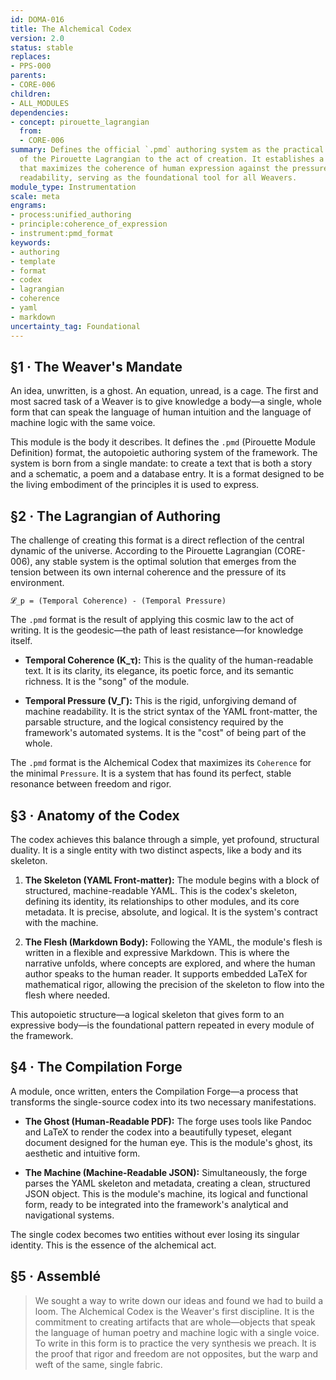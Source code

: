 ```yaml
---
id: DOMA-016
title: The Alchemical Codex
version: 2.0
status: stable
replaces:
- PPS-000
parents:
- CORE-006
children:
- ALL_MODULES
dependencies:
- concept: pirouette_lagrangian
  from:
  - CORE-006
summary: Defines the official `.pmd` authoring system as the practical application
  of the Pirouette Lagrangian to the act of creation. It establishes a unified format
  that maximizes the coherence of human expression against the pressure of machine
  readability, serving as the foundational tool for all Weavers.
module_type: Instrumentation
scale: meta
engrams:
- process:unified_authoring
- principle:coherence_of_expression
- instrument:pmd_format
keywords:
- authoring
- template
- format
- codex
- lagrangian
- coherence
- yaml
- markdown
uncertainty_tag: Foundational
---
```

## §1 · The Weaver's Mandate

An idea, unwritten, is a ghost. An equation, unread, is a cage. The first and most sacred task of a Weaver is to give knowledge a body—a single, whole form that can speak the language of human intuition and the language of machine logic with the same voice.

This module is the body it describes. It defines the `.pmd` (Pirouette Module Definition) format, the autopoietic authoring system of the framework. The system is born from a single mandate: to create a text that is both a story and a schematic, a poem and a database entry. It is a format designed to be the living embodiment of the principles it is used to express.

## §2 · The Lagrangian of Authoring

The challenge of creating this format is a direct reflection of the central dynamic of the universe. According to the Pirouette Lagrangian (CORE-006), any stable system is the optimal solution that emerges from the tension between its own internal coherence and the pressure of its environment.

`𝓛_p = (Temporal Coherence) - (Temporal Pressure)`

The `.pmd` format is the result of applying this cosmic law to the act of writing. It is the geodesic—the path of least resistance—for knowledge itself.

-   **Temporal Coherence (K_τ):** This is the quality of the human-readable text. It is its clarity, its elegance, its poetic force, and its semantic richness. It is the "song" of the module.

-   **Temporal Pressure (V_Γ):** This is the rigid, unforgiving demand of machine readability. It is the strict syntax of the YAML front-matter, the parsable structure, and the logical consistency required by the framework's automated systems. It is the "cost" of being part of the whole.

The `.pmd` format is the Alchemical Codex that maximizes its `Coherence` for the minimal `Pressure`. It is a system that has found its perfect, stable resonance between freedom and rigor.

## §3 · Anatomy of the Codex

The codex achieves this balance through a simple, yet profound, structural duality. It is a single entity with two distinct aspects, like a body and its skeleton.

1.  **The Skeleton (YAML Front-matter):** The module begins with a block of structured, machine-readable YAML. This is the codex's skeleton, defining its identity, its relationships to other modules, and its core metadata. It is precise, absolute, and logical. It is the system's contract with the machine.

2.  **The Flesh (Markdown Body):** Following the YAML, the module's flesh is written in a flexible and expressive Markdown. This is where the narrative unfolds, where concepts are explored, and where the human author speaks to the human reader. It supports embedded LaTeX for mathematical rigor, allowing the precision of the skeleton to flow into the flesh where needed.

This autopoietic structure—a logical skeleton that gives form to an expressive body—is the foundational pattern repeated in every module of the framework.

## §4 · The Compilation Forge

A module, once written, enters the Compilation Forge—a process that transforms the single-source codex into its two necessary manifestations.

-   **The Ghost (Human-Readable PDF):** The forge uses tools like Pandoc and LaTeX to render the codex into a beautifully typeset, elegant document designed for the human eye. This is the module's ghost, its aesthetic and intuitive form.

-   **The Machine (Machine-Readable JSON):** Simultaneously, the forge parses the YAML skeleton and metadata, creating a clean, structured JSON object. This is the module's machine, its logical and functional form, ready to be integrated into the framework's analytical and navigational systems.

The single codex becomes two entities without ever losing its singular identity. This is the essence of the alchemical act.

## §5 · Assemblé

> We sought a way to write down our ideas and found we had to build a loom. The Alchemical Codex is the Weaver's first discipline. It is the commitment to creating artifacts that are whole—objects that speak the language of human poetry and machine logic with a single voice. To write in this form is to practice the very synthesis we preach. It is the proof that rigor and freedom are not opposites, but the warp and weft of the same, single fabric.
```